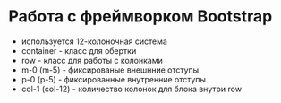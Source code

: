 # Работа с фреймворком Bootstrap
- используется 12-колоночная система
- container - класс для обертки
- row - класс для работы с колонками
- m-0 (m-5) - фиксированые внешнние отступы
- p-0 (p-5) - фиксированные внутренние отступы
- col-1 (col-12) - количество колонок для блока внутри row 
